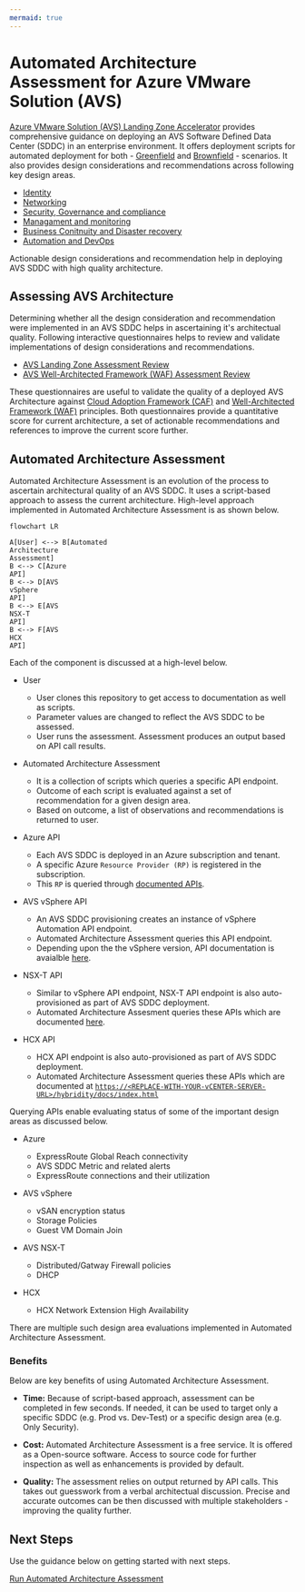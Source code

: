 ```yaml
---
mermaid: true
---
```

# Automated Architecture Assessment for Azure VMware Solution (AVS)

[Azure VMware Solution (AVS) Landing Zone Accelerator](https://github.com/Azure/Enterprise-Scale-for-AVS) provides comprehensive guidance on deploying an AVS Software Defined Data Center (SDDC) in an enterprise environment. It offers deployment scripts for automated deployment for both - [Greenfield](../GreenField/readme.md) and [Brownfield](../../BrownField/readme.md) - scenarios. It also provides design considerations and recommendations across following key design areas.

* [Identity](https://learn.microsoft.com/azure/cloud-adoption-framework/scenarios/azure-vmware/eslz-identity-and-access-management)
* [Networking](https://learn.microsoft.com/azure/cloud-adoption-framework/scenarios/azure-vmware/network-get-started)
* [Security, Governance and compliance](https://learn.microsoft.com/azure/cloud-adoption-framework/scenarios/azure-vmware/eslz-security-governance-and-compliance)
* [Managament and monitoring](https://learn.microsoft.com/azure/cloud-adoption-framework/scenarios/azure-vmware/eslz-management-and-monitoring)
* [Business Conitnuity and Disaster recovery](https://learn.microsoft.com/azure/cloud-adoption-framework/scenarios/azure-vmware/eslz-business-continuity-and-disaster-recovery)
* [Automation and DevOps](https://learn.microsoft.com/azure/cloud-adoption-framework/scenarios/azure-vmware/eslz-platform-automation-and-devops)

Actionable design considerations and recommendation help in deploying AVS SDDC with high quality architecture.

## Assessing AVS Architecture

Determining whether all the design consideration and recommendation were implemented in an AVS SDDC helps in ascertaining it's architectual quality. Following interactive questionnaires helps to review and validate implementations of design considerations and recommendations.

* [AVS Landing Zone Assessment Review](https://learn.microsoft.com/assessments/43a1998e-2cb9-403c-b257-dffa8ceafd63/)
* [AVS Well-Architected Framework (WAF) Assessment Review](https://learn.microsoft.com/assessments/2d85e883-bdc4-4854-aaf0-df72c4bcee15/)

These questionnaires are useful to validate the quality of a deployed AVS Architecture against [Cloud Adoption Framework (CAF)](https://learn.microsoft.com/azure/cloud-adoption-framework/scenarios/azure-vmware/) and [Well-Architected Framework (WAF)](https://learn.microsoft.com/azure/well-architected/azure-vmware/) principles. Both questionnaires provide a quantitative score for current architecture, a set of actionable recommendations and references to improve the current score further.

## Automated Architecture Assessment

Automated Architecture Assessment is an evolution of the process to ascertain architectural quality of an AVS SDDC. It uses a script-based approach to assess the current architecture. High-level approach implemented in Automated Architecture Assessment is as shown below.

```mermaid
flowchart LR

A[User] <--> B[Automated
Architecture
Assessment]
B <--> C[Azure
API]
B <--> D[AVS 
vSphere
API]
B <--> E[AVS
NSX-T
API]
B <--> F[AVS
HCX
API]
```

Each of the component is discussed at a high-level below.

* User
    * User clones this repository to get access to documentation as well as scripts.
    * Parameter values are changed to reflect the AVS SDDC to be assessed.
    * User runs the assessment. Assessment produces an output based on API call results.

* Automated Architecture Assessment
    * It is a collection of scripts which queries a specific API endpoint.
    * Outcome of each script is evaluated against a set of recommendation for a given design area.
    * Based on outcome, a list of observations and recommendations is returned to user. 

* Azure API
    * Each AVS SDDC is deployed in an Azure subscription and tenant.
    * A specific Azure `Resource Provider (RP)` is registered in the subscription.
    * This `RP` is queried through [documented APIs](https://learn.microsoft.com/en-us/rest/api/avs/operation-groups).

* AVS vSphere API
    * An AVS SDDC provisioning creates an instance of vSphere Automation API endpoint.
    * Automated Architecture Assessment queries this API endpoint.
    * Depending upon the the vSphere version, API documentation is avaialble [here](
    https://developer.broadcom.com/xapis/vsphere-automation-api/latest/).

* NSX-T API
    * Similar to vSphere API endpoint, NSX-T API endpoint is also auto-provisioned as part of AVS SDDC deployment.
    * Automated Architecture Assesment queries these APIs which are documented [here](https://developer.broadcom.com/xapis/nsx-t-data-center-rest-api/latest/).

* HCX API
    * HCX API endpoint is also auto-provisioned as part of AVS SDDC deployment.
    * Automated Architecture Assessment queries these APIs which are documented at [`https://<REPLACE-WITH-YOUR-vCENTER-SERVER-URL>/hybridity/docs/index.html`](https://<REPLACE-WITH-YOUR-vCENTER-SERVER-URL>/hybridity/docs/index.html)



Querying APIs enable evaluating status of some of the important design areas as discussed below.

* Azure
    * ExpressRoute Global Reach connectivity
    * AVS SDDC Metric and related alerts
    * ExpressRoute connections and their utilization

* AVS vSphere
    * vSAN encryption status
    * Storage Policies
    * Guest VM Domain Join

* AVS NSX-T
    * Distributed/Gatway Firewall policies
    * DHCP

* HCX
    * HCX Network Extension High Availability

There are multiple such design area evaluations implemented in Automated Architecture Assessment.

### Benefits
Below are key benefits of using Automated Architecture Assessment.

* **Time:** Because of script-based approach, assessment can be completed in few seconds. If needed, it can be used to target only a specific SDDC (e.g. Prod vs. Dev-Test) or a specific design area (e.g. Only Security). 

* **Cost:** Automated Architecture Assessment is a free service. It is offered as a Open-source software. Access to source code for further inspection as well as enhancements is provided by default.

* **Quality:** The assessment relies on output returned by API calls. This takes out guesswork from a verbal architectual discussion. Precise and accurate outcomes can be then discussed with multiple stakeholders - improving the quality further.

## Next Steps

Use the guidance below on getting started with next steps.

[Run Automated Architecture Assessment](run.md)